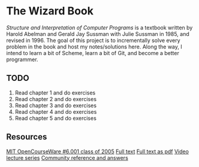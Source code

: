 # The Wizard Book
*Structure and Interpretation of Computer Programs* is a textbook written by Harold Abelman and Gerald Jay Sussman with Julie Sussman in 1985, and revised in 1996. The goal of this project is to incrementally solve every problem in the book and host my notes/solutions here. Along the way, I intend to learn a bit of Scheme, learn a bit of Git, and become a better programmer.

## TODO
1. Read chapter 1 and do exercises
2. Read chapter 2 and do exercises
3. Read chapter 3 and do exercises
4. Read chapter 4 and do exercises
5. Read chapter 5 and do exercises

## Resources
[MIT OpenCourseWare #6.001 class of 2005](https://ocw.mit.edu/courses/electrical-engineering-and-computer-science/6-001-structure-and-interpretation-of-computer-programs-spring-2005/)
[Full text](https://mitpress.mit.edu/sites/default/files/sicp/full-text/book/book.html)
[Full text as pdf](https://web.mit.edu/alexmv/6.037/sicp.pdf)
[Video lecture series](https://www.youtube.com/watch?v=-J_xL4IGhJA&list=PLE18841CABEA24090)
[Community reference and answers](http://community.schemewiki.org/?sicp)
